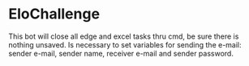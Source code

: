 # EloChallenge
This bot will close all edge and excel tasks thru cmd, be sure there is nothing unsaved.
Is necessary to set variables for sending the e-mail: sender e-mail, sender name, receiver e-mail and sender password.
